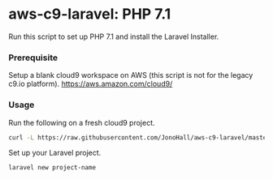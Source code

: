 # aws-c9-laravel: PHP 7.1

Run this script to set up PHP 7.1 and install the Laravel Installer.

### Prerequisite

Setup a blank cloud9 workspace on AWS (this script is not for the legacy c9.io platform).
https://aws.amazon.com/cloud9/

### Usage

Run the following on a fresh cloud9 project.

``` bash
curl -L https://raw.githubusercontent.com/JonoHall/aws-c9-laravel/master/install.sh | bash
```

Set up your Laravel project.

``` bash
laravel new project-name
```